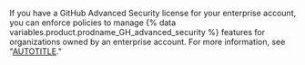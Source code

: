 If you have a GitHub Advanced Security license for your enterprise account, you can enforce policies to manage {% data variables.product.prodname_GH_advanced_security %} features for organizations owned by an enterprise account. For more information, see "[AUTOTITLE](/enterprise-cloud@latest/admin/policies/enforcing-policies-for-your-enterprise/enforcing-policies-for-code-security-and-analysis-for-your-enterprise)."
